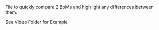 File to quickly compare 2 BoMs and highlight any differences between them.

See Video Folder for Example
